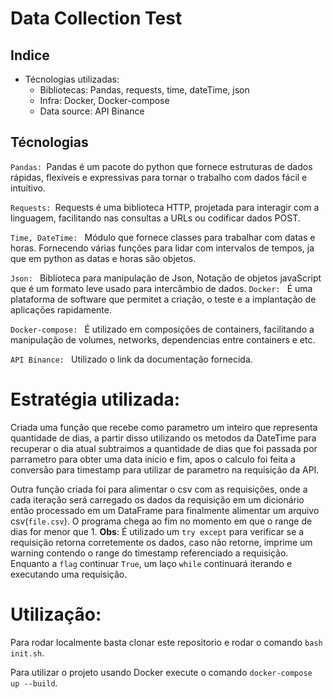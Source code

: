 # Data Collection Test

## Indice
- Técnologias utilizadas:
    - Bibliotecas: Pandas, requests, time, dateTime, json
    - Infra: Docker, Docker-compose
    - Data source: API Binance

## Técnologias
`Pandas: `Pandas é um pacote do python que fornece estruturas de dados rápidas, flexíveis e expressivas para tornar o trabalho com dados fácil e intuitivo.

`Requests: `Requests é uma biblioteca HTTP, projetada para interagir com a linguagem, facilitando nas consultas a URLs ou codificar dados POST.

`Time, DateTime: ` Módulo que fornece classes para trabalhar com datas e horas. Fornecendo várias funções para lidar com intervalos de tempos, ja que em python as datas e horas são objetos.

`Json: ` Biblioteca para manipulação de Json, Notação de objetos javaScript que é um formato leve usado para intercâmbio de dados.
`Docker: ` É uma plataforma de software que permitet a criação, o teste e a implantação de aplicações rapidamente.

`Docker-compose: ` É utilizado em composições de containers, facilitando a manipulação de volumes, networks, dependencias entre containers e etc.

`API Binance: ` Utilizado o link da documentação fornecida.

# Estratégia utilizada:
Criada uma função que recebe como parametro um inteiro que representa quantidade de dias, a partir disso utilizando os metodos da DateTime para recuperar o dia atual subtraimos a quantidade de dias que foi passada por parrametro para obter uma data inicio e fim, apos o calculo foi feita a conversão para timestamp para utilizar de parametro na requisição da API.

Outra função criada foi para alimentar o csv com as requisições, onde a cada iteração será carregado os dados da requisição em um dicionário então processado em um DataFrame para finalmente alimentar um arquivo csv(`file.csv`). O programa chega ao fim no momento em que  o range de dias for menor que 1. **Obs**: É utilizado um `try except` para verificar se a requisição retorna corretemente os dados, caso não retorne, imprime um warning contendo o range do timestamp referenciado a requisição.
Enquanto a `flag` continuar `True`, um laço `while` continuará iterando e executando uma requisição.  


# Utilização:
Para rodar localmente basta clonar este repositorio e rodar o comando `bash  init.sh`.

Para utilizar o projeto usando Docker execute o comando `docker-compose up --build`.

